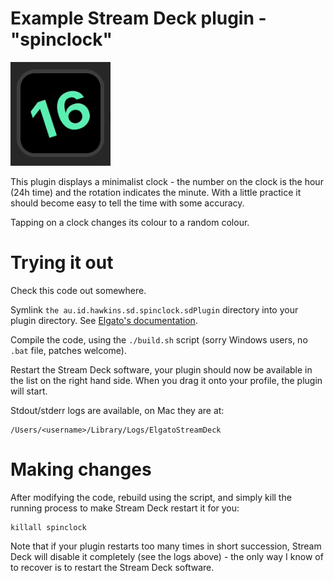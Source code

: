# Example Stream Deck plugin - "spinclock"

![Demo](anim.gif)

This plugin displays a minimalist clock - the number on the clock is the hour
(24h time) and the rotation indicates the minute. With a little practice it
should become easy to tell the time with some accuracy.

Tapping on a clock changes its colour to a random colour.

# Trying it out

Check this code out somewhere.

Symlink `the au.id.hawkins.sd.spinclock.sdPlugin` directory into your
plugin directory. See [Elgato's documentation](https://docs.elgato.com/sdk/plugins/getting-started#id-4.-add-the-plugin-to-stream-deck).

Compile the code, using the `./build.sh` script (sorry Windows users, no `.bat` file, patches welcome).

Restart the Stream Deck software, your plugin should now be available in the list on the right hand side. When you drag it
onto your profile, the plugin will start.

Stdout/stderr logs are available, on Mac they are at:

    /Users/<username>/Library/Logs/ElgatoStreamDeck

# Making changes

After modifying the code, rebuild using the script, and simply kill the running process to make Stream Deck restart it for you:

    killall spinclock

Note that if your plugin restarts too many times in short succession,
Stream Deck will disable it completely (see the logs above) - the
only way I know of to recover is to restart the Stream Deck software.
